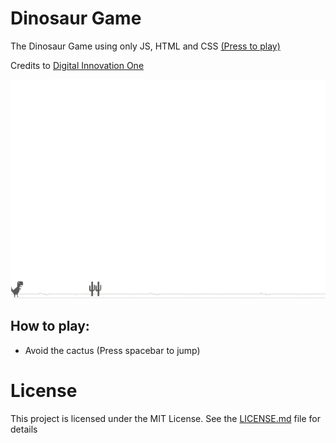 # Dinosaur Game

The Dinosaur Game using only JS, HTML and CSS <a href="https://jesserds.github.io/dinosaur-game/" target="_blank">(Press to play)</a>

Credits to <a href="https://www.dio.me/sign-in" target="_blank">Digital Innovation One</a>

<a href="https://jesserds.github.io/dinosaur-game/" target="_blank"><img src="dino.gif" alt="space-invaders" height=350 class="center"/></a>

## <strong>How to play:</strong>

- Avoid the cactus (Press spacebar to jump)

# License
This project is licensed under the MIT License. See the [LICENSE.md](LICENSE.md) file for details
